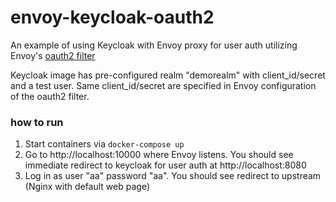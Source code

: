 # envoy-keycloak-oauth2

An example of using Keycloak with Envoy proxy for user auth utilizing Envoy's [oauth2 filter](https://www.envoyproxy.io/docs/envoy/latest/configuration/http/http_filters/oauth2_filter)

Keycloak image has pre-configured realm "demorealm" with client_id/secret and a test user. Same client_id/secret are specified in Envoy configuration of the oauth2 filter.

### how to run

1. Start containers via `docker-compose up`
1. Go to http://localhost:10000 where Envoy listens. You should see immediate redirect to keycloak for user auth at http://localhost:8080
1. Log in as user "aa" password "aa". You should see redirect to upstream (Nginx with default web page)
